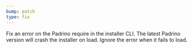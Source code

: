 ```yaml
---
bump: patch
type: fix
---
```


Fix an error on the Padrino require in the installer CLI. The latest Padrino version will crash the installer on load. Ignore the error when it fails to load.
